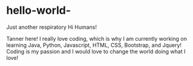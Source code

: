 # hello-world-
Just another respiratory 
Hi Humans!

Tanner here! I really love coding, which is why I am currently working on learning Java, Python, Javascript, HTML, CSS, Bootstrap, and Jquery! Coding is my passion and I would love to change the world doing what I love!
